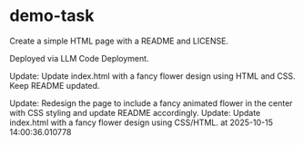 # demo-task

Create a simple HTML page with a README and LICENSE.

Deployed via LLM Code Deployment.

Update: Update index.html with a fancy flower design using HTML and CSS. Keep README updated.

Update: Redesign the page to include a fancy animated flower in the center with CSS styling and update README accordingly.
Update: Update index.html with a fancy flower design using CSS/HTML. at 2025-10-15 14:00:36.010778